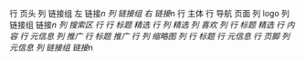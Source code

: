 行 页头
    列 链接组 左
        链接*n
    列 链接组 右
        链接*n
行 主体
    行 导航 页面
        列 logo
        列 链接组
            链接*n
        列 搜索区
    行 
        行 标题 精选
        行 
            列 精选
                列 喜欢
                列 
                    行 标题 精选
                    行 内容
                    行 元信息
            列 推广
                行  标题 推广
                行
                    列 缩略图
                    列 
                        行  标题
                        行  元信息
行 页脚
    列 元信息
    列 链接组
        链接*n
